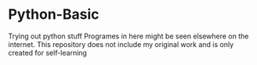 # Python-Basic
Trying out python stuff 
Programes in here might be seen elsewhere on the internet.
This repository does not include my original work and is only created for self-learning
